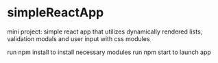 # simpleReactApp
mini project: simple react app that utilizes dynamically rendered lists, validation modals and user input with css modules

run npm install to install necessary modules
run npm start to launch app
